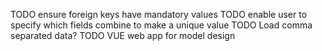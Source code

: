 TODO ensure foreign keys have mandatory values
TODO enable user to specify which fields combine to make a unique value
TODO Load comma separated data?
TODO VUE web app for model design